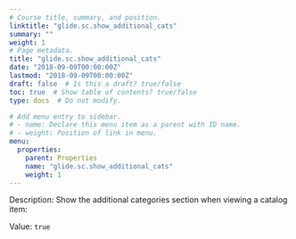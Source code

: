 ```yaml
---
# Course title, summary, and position.
linktitle: "glide.sc.show_additional_cats"
summary: ""
weight: 1
# Page metadata.
title: "glide.sc.show_additional_cats"
date: "2018-09-09T00:00:00Z"
lastmod: "2018-09-09T00:00:00Z"
draft: false  # Is this a draft? true/false
toc: true  # Show table of contents? true/false
type: docs  # Do not modify.

# Add menu entry to sidebar.
# - name: Declare this menu item as a parent with ID name.
# - weight: Position of link in menu.
menu:
  properties:
    parent: Properties
    name: "glide.sc.show_additional_cats"
    weight: 1
---
```


Description: Show the additional categories section when viewing a catalog item:


Value: `true`